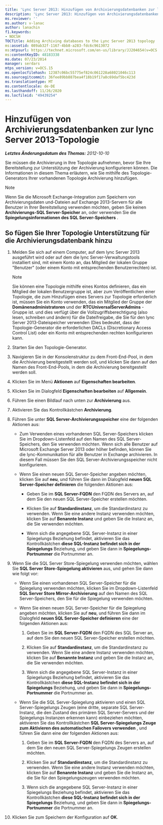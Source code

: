 ```yaml
---
title: 'Lync Server 2013: Hinzufügen von Archivierungsdatenbanken zur lync Server 2013-Topologie'
description: 'Lync Server 2013: Hinzufügen von Archivierungsdatenbanken zur lync Server 2013-Topologie.'
ms.reviewer: ''
ms.author: v-lanac
author: lanachin
f1.keywords:
- NOCSH
TOCTitle: Adding Archiving databases to the Lync Server 2013 topology
ms:assetid: 089ab32f-1167-4bb8-a283-fdc6c9613072
ms:mtpsurl: https://technet.microsoft.com/en-us/library/JJ204654(v=OCS.15)
ms:contentKeyID: 48183338
ms.date: 07/23/2014
manager: serdars
mtps_version: v=OCS.15
ms.openlocfilehash: 12387c06bc55775ef824c061228a68021046c113
ms.sourcegitcommit: 36fee89bb887bea4f18b19f17a8c69daf5bc423d
ms.translationtype: MT
ms.contentlocale: de-DE
ms.lasthandoff: 11/26/2020
ms.locfileid: "49439254"
---
```

# <a name="adding-archiving-databases-to-the-lync-server-2013-topology"></a>Hinzufügen von Archivierungsdatenbanken zur lync Server 2013-Topologie

<div data-xmlns="http://www.w3.org/1999/xhtml">

<div class="topic" data-xmlns="http://www.w3.org/1999/xhtml" data-msxsl="urn:schemas-microsoft-com:xslt" data-cs="https://msdn.microsoft.com/">

<div data-asp="https://msdn2.microsoft.com/asp">



</div>

<div id="mainSection">

<div id="mainBody">

<span> </span>

_**Letztes Änderungsdatum des Themas:** 2012-10-10_

Sie müssen die Archivierung in Ihre Topologie aufnehmen, bevor Sie Ihre Bereitstellung zur Unterstützung der Archivierung konfigurieren können. Die Informationen in diesem Thema erläutern, wie Sie mithilfe des Topologie-Generators Ihrer vorhandenen Topologie Archivierung hinzufügen.

<div>


> [!NOTE]  
> Wenn Sie die Microsoft Exchange-Integration zum Speichern von Archivierungsdaten und-Dateien auf Exchange 2013-Servern für alle Benutzer in Ihrer Bereitstellung verwenden möchten, geben Sie keinen <STRONG>Archivierungs-SQL Server-Speicher</STRONG> an, oder verwenden Sie die <STRONG>Spiegelungsinformationen des SQL Server-Speichers</STRONG> .



</div>

<div>

## <a name="to-add-archiving-database-support-to-your-topology"></a>So fügen Sie Ihrer Topologie Unterstützung für die Archivierungsdatenbank hinzu

1.  Melden Sie sich auf einem Computer, auf dem lync Server 2013 ausgeführt wird oder auf dem die lync Server-Verwaltungstools installiert sind, mit einem Konto an, das Mitglied der lokalen Gruppe "Benutzer" (oder einem Konto mit entsprechenden Benutzerrechten) ist.
    
    <div>
    

    > [!NOTE]  
    > Sie können eine Topologie mithilfe eines Kontos definieren, das ein Mitglied der lokalen Benutzergruppe ist, aber zum Veröffentlichen einer Topologie, die zum Hinzufügen eines Servers zur Topologie erforderlich ist, müssen Sie ein Konto verwenden, das ein Mitglied der Gruppe der <STRONG>Domänenadministratoren</STRONG> und der <STRONG>RTCUniversalServerAdmins</STRONG> -Gruppe ist. und dies verfügt über die Vollzugriffsberechtigung (also lesen, schreiben und ändern) für die Dateifreigabe, die Sie für den lync Server 2013-Dateispeicher verwenden (Dies bedeutet, dass der Topologie-Generator die erforderlichen DACLs (Discretionary Access Control List) oder ein Konto mit entsprechenden rechten konfigurieren kann.

    
    </div>

2.  Starten Sie den Topologie-Generator.

3.  Navigieren Sie in der Konsolenstruktur zu dem Front-End-Pool, in dem die Archivierung bereitgestellt werden soll, und klicken Sie dann auf den Namen des Front-End-Pools, in dem die Archivierung bereitgestellt werden soll.

4.  Klicken Sie im Menü **Aktionen** auf **Eigenschaften bearbeiten**.

5.  Klicken Sie im Dialogfeld **Eigenschaften bearbeiten** auf **Allgemein**.

6.  Führen Sie einen Bildlauf nach unten zur **Archivierung** aus.

7.  Aktivieren Sie das Kontrollkästchen **Archivierung**.

8.  Führen Sie unter **SQL Server-Archivierungsspeicher** eine der folgenden Aktionen aus:
    
      - Zum Verwenden eines vorhandenen SQL Server-Speichers klicken Sie im Dropdown-Listenfeld auf den Namen des SQL Server-Speichers, den Sie verwenden möchten. Wenn sich alle Benutzer auf Microsoft Exchange Server 2013 oder höher befinden, können Sie die lync-Kommunikation für alle Benutzer in Exchange archivieren. In diesem Fall müssen Sie den SQL Server-Archivierungsspeicher nicht konfigurieren.
    
      - Wenn Sie einen neuen SQL Server-Speicher angeben möchten, klicken Sie auf **neu**, und führen Sie dann im Dialogfeld **neuen SQL Server-Speicher definieren** die folgenden Aktionen aus:
        
          - Geben Sie im **SQL Server-FQDN** den FQDN des Servers an, auf dem Sie den neuen SQL Server-Speicher erstellen möchten.
        
          - Klicken Sie auf **Standardinstanz**, um die Standardinstanz zu verwenden. Wenn Sie eine andere Instanz verwenden möchten, klicken Sie auf **Benannte Instanz** und geben Sie die Instanz an, die Sie verwenden möchten.
        
          - Wenn sich die angegebene SQL Server-Instanz in einer Spiegelungs Beziehung befindet, aktivieren Sie das Kontrollkästchen **diese SQL-Instanz befindet sich in der Spiegelungs** Beziehung, und geben Sie dann in **Spiegelungs-Portnummer** die Portnummer an.

9.  Wenn Sie die SQL Server Store-Spiegelung verwenden möchten, wählen Sie **SQL Server Store-Spiegelung aktivieren** aus, und gehen Sie dann wie folgt vor:
    
      - Wenn Sie einen vorhandenen SQL Server-Speicher für die Spiegelung verwenden möchten, klicken Sie im Dropdown-Listenfeld **SQL Server Store Mirror-Archivierung** auf den Namen des SQL Server-Speichers, den Sie für die Spiegelung verwenden möchten.
    
      - Wenn Sie einen neuen SQL Server-Speicher für die Spiegelung angeben möchten, klicken Sie auf **neu**, und führen Sie dann im Dialogfeld **neuen SQL Server-Speicher definieren** eine der folgenden Aktionen aus:
        
        1.  Geben Sie im **SQL Server-FQDN** den FQDN des SQL Server an, auf dem Sie den neuen SQL Server-Speicher erstellen möchten.
        
        2.  Klicken Sie auf **Standardinstanz**, um die Standardinstanz zu verwenden. Wenn Sie eine andere Instanz verwenden möchten, klicken Sie auf **Benannte Instanz** und geben Sie die Instanz an, die Sie verwenden möchten.
        
        3.  Wenn sich die angegebene SQL Server-Instanz in einer Spiegelungs Beziehung befindet, aktivieren Sie das Kontrollkästchen **diese SQL-Instanz befindet sich in der Spiegelungs** Beziehung, und geben Sie dann in **Spiegelungs-Portnummer** die Portnummer an.
    
      - Wenn Sie die SQL Server-Spiegelung aktivieren und einen SQL Server-Spiegelungs Zeugen (eine dritte, separate SQL Server-Instanz, die den Zustand des primären SQL Server-Servers und der Spiegelungs Instanzen erkennen kann) einbeziehen möchten, aktivieren Sie das Kontrollkästchen **SQL Server-Spiegelungs Zeuge zum Aktivieren des automatischen Failovers verwenden** , und führen Sie dann eine der folgenden Aktionen aus:
        
        1.  Geben Sie im **SQL Server-FQDN** den FQDN des Servers an, auf dem Sie den neuen SQL Server-Spiegelungs Zeugen erstellen möchten.
        
        2.  Klicken Sie auf **Standardinstanz**, um die Standardinstanz zu verwenden. Wenn Sie eine andere Instanz verwenden möchten, klicken Sie auf **Benannte Instanz** und geben Sie die Instanz an, die Sie für den Spiegelungszeugen verwenden möchten.
        
        3.  Wenn sich die angegebene SQL Server-Instanz in einer Spiegelungs Beziehung befindet, aktivieren Sie das Kontrollkästchen **diese SQL-Instanz befindet sich in der Spiegelungs** Beziehung, und geben Sie dann in **Spiegelungs-Portnummer** die Portnummer an.

10. Klicken Sie zum Speichern der Konfiguration auf **OK**.

</div>

</div>

<span> </span>

</div>

</div>

</div>

